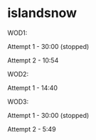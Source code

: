 # islandsnow

WOD1:

Attempt 1 - 30:00 (stopped)

Attempt 2 - 10:54

WOD2:

Attempt 1 - 14:40

WOD3:

Attempt 1 - 30:00 (stopped)

Attempt 2 - 5:49